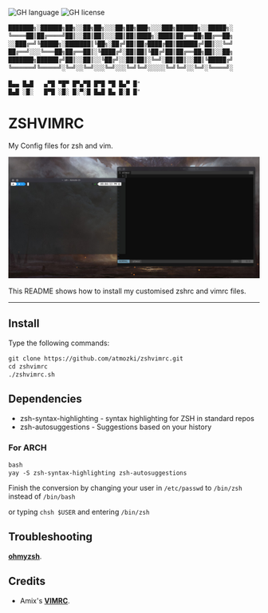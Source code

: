 ![GH language](https://img.shields.io/github/languages/top/atmozki/zshvimrc)
![GH license](https://img.shields.io/github/license/atmozki/zshvimrc)


    ███████╗░██████╗██╗░░██╗██╗░░░██╗██╗███╗░░░███╗██████╗░░█████╗░
    ╚════██║██╔════╝██║░░██║██║░░░██║██║████╗░████║██╔══██╗██╔══██╗
    ░░███╔═╝╚█████╗░███████║╚██╗░██╔╝██║██╔████╔██║██████╔╝██║░░╚═╝
    ██╔══╝░░░╚═══██╗██╔══██║░╚████╔╝░██║██║╚██╔╝██║██╔══██╗██║░░██╗
    ███████╗██████╔╝██║░░██║░░╚██╔╝░░██║██║░╚═╝░██║██║░░██║╚█████╔╝
    ╚══════╝╚═════╝░╚═╝░░╚═╝░░░╚═╝░░░╚═╝╚═╝░░░░░╚═╝╚═╝░░╚═╝░╚════╝░

    █▄▄ █▄█   ▄▀█ ▀█▀ █▀▄▀█ █▀█ ▀█ █▄▀ █"
    █▄█ ░█░   █▀█ ░█░ █░▀░█ █▄█ █▄ █░█ █"

# ZSHVIMRC
My Config files for zsh and vim.


<img src="zshvimrc.jpg" />



This README shows how to install my customised zshrc and vimrc files.


---
## Install

Type the following commands:

```
git clone https://github.com/atmozki/zshvimrc.git
cd zshvimrc
./zshvimrc.sh
```
<!--
**OR (For Private)**

```
git clone git@github.com:atmozki/zshvimrc.git
cd zshvimrc
./zshvimrc.sh
```
-->

## Dependencies

- zsh-syntax-highlighting - syntax highlighting for ZSH in standard repos
- zsh-autosuggestions - Suggestions based on your history

### For ARCH

```
bash
yay -S zsh-syntax-highlighting zsh-autosuggestions
```
  
Finish the conversion by changing your user in `/etc/passwd` to `/bin/zsh` instead of `/bin/bash`

or typing `chsh $USER` and entering `/bin/zsh`

## Troubleshooting

__[ohmyzsh](https://github.com/ohmyzsh/ohmyzsh)__.


## Credits

- Amix's **[VIMRC](https://github.com/amix/vimrc)**.